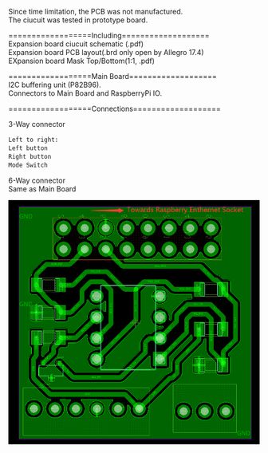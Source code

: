 Since time limitation, the PCB was not manufactured.  
The ciucuit was tested in prototype board.

==================Including===================  
Expansion board ciucuit schematic (.pdf)  
Expansion board PCB layout(.brd only open by Allegro 17.4)  
EXpansion board Mask Top/Bottom(1:1, .pdf)  

==================Main Board===================  
I2C buffering unit (P82B96).  
Connectors to Main Board and RaspberryPi IO.  

==================Connections===================  

3-Way connector
```diff
Left to right:  
Left button  
Right button  
Mode Switch  
```
6-Way connector  
Same as Main Board

![image](https://github.com/gojakamina/Mouse-glove/raw/master/PCB/RaspberryPi%20expansion%20board/ExpansionBoard.png)
